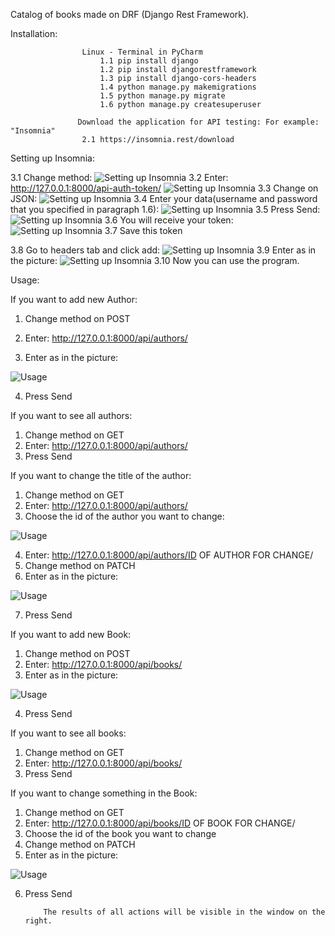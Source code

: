 Catalog of books made on DRF (Django Rest Framework).

Installation: 
                    
                    Linux - Terminal in PyCharm 
		                1.1 pip install django
		                1.2 pip install djangorestframework
		                1.3 pip install django-cors-headers
		                1.4 python manage.py makemigrations
		                1.5 python manage.py migrate
		                1.6 python manage.py createsuperuser
	
                   Download the application for API testing: For example: "Insomnia"
                    2.1 https://insomnia.rest/download
               
Setting up Insomnia:

3.1 Change method:
               ![Setting up Insomnia](https://github.com/orestlevit/BookCatalogDRF/blob/master/Image/2023-07-19_16-49.png)
       	       3.2 Enter: http://127.0.0.1:8000/api-auth-token/
               ![Setting up Insomnia](https://github.com/orestlevit/BookCatalogDRF/blob/master/Image/2023-07-19_16-52.png)
       	       3.3 Change on JSON:
               ![Setting up Insomnia](https://github.com/orestlevit/BookCatalogDRF/blob/master/Image/2023-07-19_16-53.png)
       	       3.4 Enter your data(username and password that you specified in paragraph 1.6):
               ![Setting up Insomnia](https://github.com/orestlevit/BookCatalogDRF/blob/master/Image/2023-07-19_16-55.png)
       	       3.5 Press Send:
               ![Setting up Insomnia](https://github.com/orestlevit/BookCatalogDRF/blob/master/Image/2023-07-19_16-55_1.png)
       	       3.6 You will receive your token:
               ![Setting up Insomnia](https://github.com/orestlevit/BookCatalogDRF/blob/master/Image/2023-07-19_17-02.png)
       	       3.7 Save this token
               
  3.8 Go to headers tab and click add:
               ![Setting up Insomnia](https://github.com/orestlevit/BookCatalogDRF/blob/master/Image/2023-07-19_17-04.png)
       	       3.9 Enter as in the picture:
               ![Setting up Insomnia](https://github.com/orestlevit/BookCatalogDRF/blob/master/Image/2023-07-19_17-08.png)
       	       3.10 Now you can use the program. 
               
               
  Usage:
        	    
             
  If you want to add new Author: 
1. Change method on POST
                    
2. Enter: http://127.0.0.1:8000/api/authors/

3. Enter as in the picture:
   
  ![Usage](https://github.com/orestlevit/BookCatalogDRF/blob/master/Image/2023-07-19_17-35.png)

4. Press Send
        				    
  If you want to see all authors: 
1. Change method on GET
2. Enter: http://127.0.0.1:8000/api/authors/
3. Press Send
        	
  If you want to change the title of the author: 
1. Change method on GET
2. Enter: http://127.0.0.1:8000/api/authors/
3. Choose the id of the author you want to change:
   
  ![Usage](https://github.com/orestlevit/BookCatalogDRF/blob/master/Image/2023-07-19_17-36.png)
  
4. Enter: http://127.0.0.1:8000/api/authors/ID OF AUTHOR FOR CHANGE/
5. Change method on PATCH
6. Enter as in the picture:

  ![Usage](https://github.com/orestlevit/BookCatalogDRF/blob/master/Image/2023-07-19_18-25.png)
  
7. Press Send
        				    
  If you want to add new Book: 
1. Change method on POST
2. Enter: http://127.0.0.1:8000/api/books/
3. Enter as in the picture:
   
  ![Usage](https://github.com/orestlevit/BookCatalogDRF/blob/master/Image/2023-07-19_17-44.png)

4. Press Send
        				    
  If you want to see all books: 
1. Change method on GET
2. Enter: http://127.0.0.1:8000/api/books/
3. Press Send
        	
If you want to change something in the Book: 
1. Change method on GET
2. Enter: http://127.0.0.1:8000/api/books/ID OF BOOK FOR CHANGE/
3. Choose the id of the book you want to change
4. Change method on PATCH
5. Enter as in the picture:
   
  ![Usage](https://github.com/orestlevit/BookCatalogDRF/blob/master/Image/2023-07-19_18-24.png)
  
6. Press Send
        				    
           The results of all actions will be visible in the window on the right.			    
        				    
       	
       	       
       	       
		
	
	       
	
		
		
		
		
	
		      
		      
		      
